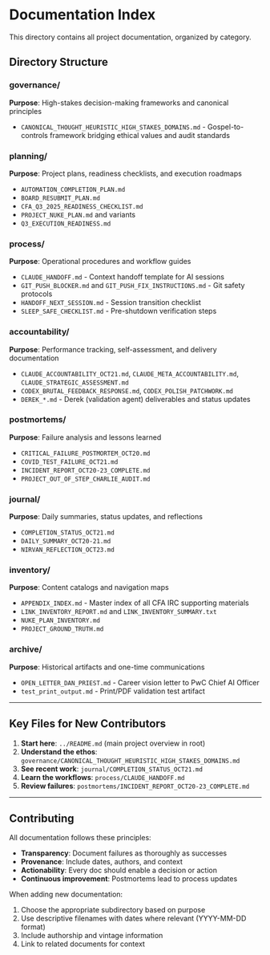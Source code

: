 # Documentation Index

This directory contains all project documentation, organized by category.

## Directory Structure

### governance/
**Purpose**: High-stakes decision-making frameworks and canonical principles

- `CANONICAL_THOUGHT_HEURISTIC_HIGH_STAKES_DOMAINS.md` - Gospel-to-controls framework bridging ethical values and audit standards

### planning/
**Purpose**: Project plans, readiness checklists, and execution roadmaps

- `AUTOMATION_COMPLETION_PLAN.md`
- `BOARD_RESUBMIT_PLAN.md`
- `CFA_Q3_2025_READINESS_CHECKLIST.md`
- `PROJECT_NUKE_PLAN.md` and variants
- `Q3_EXECUTION_READINESS.md`

### process/
**Purpose**: Operational procedures and workflow guides

- `CLAUDE_HANDOFF.md` - Context handoff template for AI sessions
- `GIT_PUSH_BLOCKER.md` and `GIT_PUSH_FIX_INSTRUCTIONS.md` - Git safety protocols
- `HANDOFF_NEXT_SESSION.md` - Session transition checklist
- `SLEEP_SAFE_CHECKLIST.md` - Pre-shutdown verification steps

### accountability/
**Purpose**: Performance tracking, self-assessment, and delivery documentation

- `CLAUDE_ACCOUNTABILITY_OCT21.md`, `CLAUDE_META_ACCOUNTABILITY.md`, `CLAUDE_STRATEGIC_ASSESSMENT.md`
- `CODEX_BRUTAL_FEEDBACK_RESPONSE.md`, `CODEX_POLISH_PATCHWORK.md`
- `DEREK_*.md` - Derek (validation agent) deliverables and status updates

### postmortems/
**Purpose**: Failure analysis and lessons learned

- `CRITICAL_FAILURE_POSTMORTEM_OCT20.md`
- `COVID_TEST_FAILURE_OCT21.md`
- `INCIDENT_REPORT_OCT20-23_COMPLETE.md`
- `PROJECT_OUT_OF_STEP_CHARLIE_AUDIT.md`

### journal/
**Purpose**: Daily summaries, status updates, and reflections

- `COMPLETION_STATUS_OCT21.md`
- `DAILY_SUMMARY_OCT20-21.md`
- `NIRVAN_REFLECTION_OCT23.md`

### inventory/
**Purpose**: Content catalogs and navigation maps

- `APPENDIX_INDEX.md` - Master index of all CFA IRC supporting materials
- `LINK_INVENTORY_REPORT.md` and `LINK_INVENTORY_SUMMARY.txt`
- `NUKE_PLAN_INVENTORY.md`
- `PROJECT_GROUND_TRUTH.md`

### archive/
**Purpose**: Historical artifacts and one-time communications

- `OPEN_LETTER_DAN_PRIEST.md` - Career vision letter to PwC Chief AI Officer
- `test_print_output.md` - Print/PDF validation test artifact

---

## Key Files for New Contributors

1. **Start here**: `../README.md` (main project overview in root)
2. **Understand the ethos**: `governance/CANONICAL_THOUGHT_HEURISTIC_HIGH_STAKES_DOMAINS.md`
3. **See recent work**: `journal/COMPLETION_STATUS_OCT21.md`
4. **Learn the workflows**: `process/CLAUDE_HANDOFF.md`
5. **Review failures**: `postmortems/INCIDENT_REPORT_OCT20-23_COMPLETE.md`

---

## Contributing

All documentation follows these principles:
- **Transparency**: Document failures as thoroughly as successes
- **Provenance**: Include dates, authors, and context
- **Actionability**: Every doc should enable a decision or action
- **Continuous improvement**: Postmortems lead to process updates

When adding new documentation:
1. Choose the appropriate subdirectory based on purpose
2. Use descriptive filenames with dates where relevant (YYYY-MM-DD format)
3. Include authorship and vintage information
4. Link to related documents for context
